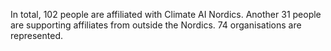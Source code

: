 In total, 102 people are affiliated with Climate AI Nordics. Another 31 people are supporting affiliates from outside the Nordics. 74 organisations are represented.
